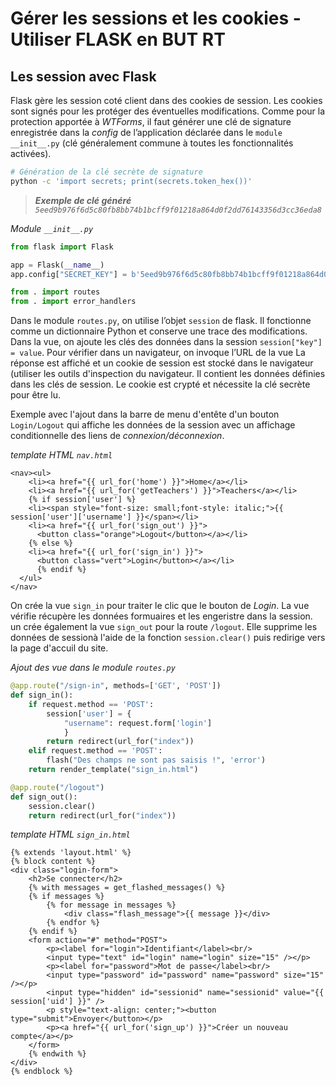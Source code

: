 # Gérer les sessions et les cookies - **Utiliser FLASK en BUT RT**

## Les session avec Flask

Flask gère les session coté client dans des cookies de session. Les cookies sont signés pour les protéger des éventuelles modifications. Comme pour la protection apportée à *WTForms*, il faut générer une clé de signature enregistrée dans la *config* de l’application déclarée dans le `module  __init__.py` (clé généralement commune à toutes les fonctionnalités activées).

```bash
# Génération de la clé secrète de signature
python -c 'import secrets; print(secrets.token_hex())'
```
> **_Exemple de clé généré_**<br/> _`5eed9b976f6d5c80fb8bb74b1bcff9f01218a864d0f2dd76143356d3cc36eda8`_

*Module `__init__.py`*
```python
from flask import Flask

app = Flask(__name__)
app.config["SECRET_KEY"] = b'5eed9b976f6d5c80fb8bb74b1bcff9f01218a864d0f2dd76143356d3cc36eda8'

from . import routes 
from . import error_handlers
```

Dans le module `routes.py`, on utilise l’objet `session` de flask. Il fonctionne comme un dictionnaire Python et conserve une trace des modifications. Dans la vue, on ajoute les clés des données dans la session `session["key"] = value`.
Pour vérifier dans un navigateur, on invoque l’URL de la vue
La réponse est affiché et un cookie de session est stocké dans le navigateur (utiliser les outils d'inspection du navigateur. Il contient les données définies dans les clés de session. Le cookie est crypté et nécessite la clé secrète pour être lu.

Exemple avec l'ajout dans la barre de menu d'entête d'un bouton `Login/Logout` qui affiche les données de la session avec un affichage conditionnelle des liens de *connexion/déconnexion*.


*template HTML `nav.html`*

```jinja
<nav><ul>
    <li><a href="{{ url_for('home') }}">Home</a></li>
    <li><a href="{{ url_for('getTeachers') }}">Teachers</a></li>
    {% if session['user'] %}
    <li><span style="font-size: small;font-style: italic;">{{ session['user']['username'] }}</span></li>
    <li><a href="{{ url_for('sign_out') }}">
      <button class="orange">Logout</button></a></li>
    {% else %}
    <li><a href="{{ url_for('sign_in') }}">
      <button class="vert">Login</button></a></li>
      {% endif %}
  </ul>
</nav>
```

On crée la vue `sign_in` pour traiter le clic que le bouton de *Login*. La vue vérifie récupère les données formuaires et les engeristre dans la session. un crée également la vue `sign_out` pour la route `/logout`. Elle supprime les données de sessionà l'aide de la fonction `session.clear()` puis redirige vers la page d'accuil du site.


*Ajout des vue dans le module `routes.py`*
```python
@app.route("/sign-in", methods=['GET', 'POST'])
def sign_in():
    if request.method == 'POST':
        session['user'] = {
            "username": request.form['login']
            }
        return redirect(url_for("index"))
    elif request.method == 'POST':
        flash("Des champs ne sont pas saisis !", 'error')
    return render_template("sign_in.html")

@app.route("/logout")
def sign_out():
    session.clear()
    return redirect(url_for("index"))
```

*template HTML `sign_in.html`*

```jinja
{% extends 'layout.html' %}
{% block content %}
<div class="login-form">
    <h2>Se connecter</h2>
    {% with messages = get_flashed_messages() %}
    {% if messages %}
        {% for message in messages %}
            <div class="flash_message">{{ message }}</div>
        {% endfor %}
    {% endif %}
    <form action="#" method="POST">
        <p><label for="login">Identifiant</label><br/>
        <input type="text" id="login" name="login" size="15" /></p>
        <p><label for="password">Mot de passe</label><br/>
        <input type="password" id="password" name="password" size="15" /></p>
        <input type="hidden" id="sessionid" name="sessionid" value="{{ session['uid'] }}" />
        <p style="text-align: center;"><button type="submit">Envoyer</button></p>
        <p><a href="{{ url_for('sign_up') }}">Créer un nouveau compte</a></p>
    </form>
    {% endwith %}
</div>
{% endblock %}
```
